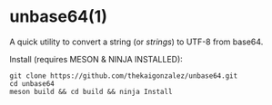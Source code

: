 # unbase64(1)

A quick utility to convert a string (or *strings*) to UTF-8 from base64.

Install (requires MESON & NINJA INSTALLED):

```
git clone https://github.com/thekaigonzalez/unbase64.git
cd unbase64
meson build && cd build && ninja Install
```

